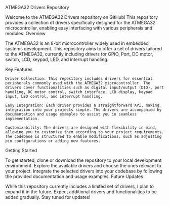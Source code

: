 
ATMEGA32 Drivers Repository 

Welcome to the ATMEGA32 Drivers repository on GitHub! This repository provides a collection of drivers specifically designed for the ATMEGA32 microcontroller, enabling easy interfacing with various peripherals and modules.
Overview

The ATMEGA32 is an 8-bit microcontroller widely used in embedded systems development. This repository aims to offer a set of drivers tailored to the ATMEGA32, currently including drivers for GPIO, Port, DC motor, switch, LCD, keypad, LED, and interrupt handling.

Key Features

    Driver Collection: This repository includes drivers for essential peripherals commonly used with the ATMEGA32 microcontroller. The drivers cover functionalities such as digital input/output (DIO), port handling, DC motor control, switch interface, LCD display, keypad input, LED control, and interrupt handling.

    Easy Integration: Each driver provides a straightforward API, making integration into your projects simple. The drivers are accompanied by documentation and usage examples to assist you in seamless implementation.

    Customizability: The drivers are designed with flexibility in mind, allowing you to customize them according to your project requirements. The codebase is structured to enable modifications, such as adjusting pin configurations or adding new features.

Getting Started

To get started, clone or download the repository to your local development environment. Explore the available drivers and choose the ones relevant to your project. Integrate the selected drivers into your codebase by following the provided documentation and usage examples.
Future Updates

While this repository currently includes a limited set of drivers, I plan to expand it in the future. Expect additional drivers and functionalities to be added gradually. Stay tuned for updates!
